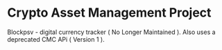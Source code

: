 # Crypto Asset Management Project
Blockpsv - digital currency tracker ( No Longer Maintained ). Also uses a deprecated CMC APi ( Version 1 ).
